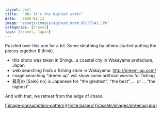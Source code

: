 ```yaml
---
layout: post
title:  "Oh! It's the highest worm!"
date:   2020-01-11
image: "assets/images/Highest_Worm_DSCF7141.JPG"
categories: [travel]
tags: [travel, Japan]
---
```


Puzzled over this one for a bit. Some sleuthing by others started putting the pieces together (I think).

* this photo was taken in Shingu, a coastal city in Wakayama prefecture, Japan
* web searching finds a fishing store in Wakayama: http://dreem-up.com/
* image searching "dreem up" will show some artificial worms for fishing
* 最高の [Saikō no] is Japanese for "the greatest", "the best", ... or ... "the highest"

And with that, we retreat from the edge of chaos.

<a href="{{site.baseurl}}/assets/images/dreemup.jpg">
![image-consumption-pattern]({{site.baseurl}}/assets/images/dreemup.jpg)
</a>
